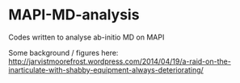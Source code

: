 MAPI-MD-analysis
================

Codes written to analyse ab-initio MD on MAPI

Some background / figures here: http://jarvistmoorefrost.wordpress.com/2014/04/19/a-raid-on-the-inarticulate-with-shabby-equipment-always-deteriorating/

